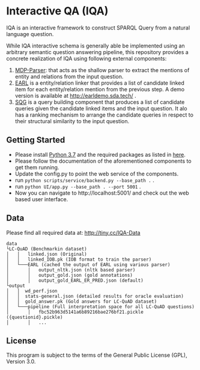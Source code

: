 # Interactive QA (IQA)
IQA is an interactive framework to construct SPARQL Query from a natural language question.

While IQA interactive schema is generally able be implemented using an arbitrary semantic question answering pipeline, this repository provides a concrete realization of IQA using following external components:
1. [MDP-Parser](https://github.com/AskNowQA/DeepShallowParsingQA): that acts as the shallow parser to extract the mentions of entity and relations from the input question.
1. [EARL](https://github.com/AskNowQA/EARL) is a entity/relation linker that provides a list of candidate linked item for each entity/relation mention from the previous step. A demo version is available at http://earldemo.sda.tech/ .
1. [SQG](https://github.com/AskNowQA/SQG) is a query building component that produces a list of candidate queries given the candidate linked items and the input question. It alo has a ranking mechanism to arrange the candidate queries in respect to their structural similarity to the input question.


## Getting Started
* Please install [Python 3.7](https://www.python.org/downloads/) and the required packages as listed in [here](https://github.com/AskNowQA/InteractiveQA/blob/master/requirements.txt).
* Please follow the documentation of the aforementioned components to get them running.   
* Update the config.py to point the web service of the components.
* run `python scripts/service/backend.py --base_path .` .
* run `python UI/app.py --base_path . --port 5001` .
* Now you can navigate to http://localhost:5001/ and check out the web based user interface. 



## Data
Please find all required data at: http://tiny.cc/IQA-Data
```
data
└LC-QuAD (Benchmarkin dataset)
│   │   linked.json (Original)
│   │   linked_IOB.pk (IOB format to train the parser)
│   └───EARL (cached the output of EARL using various parser)
│       │   output_nltk.json (nltk based parser)
│       │   output_gold.json (gold annotations)
│       │   output_gold_EARL_ER_PRED.json (default)
└output
│   │  wd_perf.json
│   │  stats-general.json (detailed results for oracle evaluation)
│   │  gold_answer.pk (Gold answers for LC-QuAD dataset)
│   └───pipeline (Full interpretation space for all LC-QuAD questions)
│       │   fbc52b963d5141a6b89216bae276bf21.pickle ({questionid}.pickle)
│       │   ...
```

## License
This program is subject to the terms of the General Public License (GPL), Version 3.0. 
